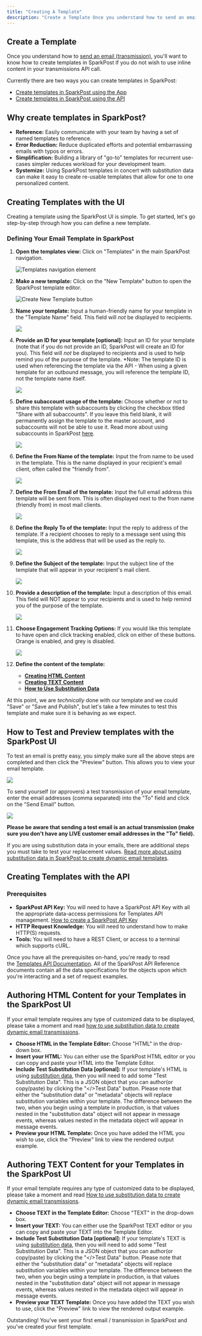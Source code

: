 ```yaml
---
title: "Creating A Template"
description: "Create a Template Once you understand how to send an email transmission you'll want to know how to create templates in Spark Post Currently there are two ways you can create templates in Spark Post Create templates in Spark Post using the App Create templates in Spark Post using the..."
---
```


## Create a Template

Once you understand how to [send an email (transmission)](https://www.sparkpost.com/docs/getting-started/getting-started-sparkpost/#sending-email), you'll want to know how to create templates in SparkPost if you do not wish to use inline content in your transmissions API call.

Currently there are two ways you can create templates in SparkPost:

* [Create templates in SparkPost using the App](https://www.sparkpost.com/docs/getting-started/creating-template/#creating-templates-with-the-app)
* [Create templates in SparkPost using the API](https://www.sparkpost.com/docs/getting-started/creating-template/#creating-templates-with-the-api)

## Why create templates in SparkPost?

* **Reference:** Easily communicate with your team by having a set of named templates to reference.
* **Error Reduction:** Reduce duplicated efforts and potential embarrassing emails with typos or errors.
* **Simplification:** Building a library of "go-to" templates for recurrent use-cases simpler reduces workload for your development team.
* **Systemize:** Using SparkPost templates in concert with substitution data can make it easy to create re-usable templates that allow for one to one personalized content.

## Creating Templates with the UI

Creating a template using the SparkPost UI is simple. To get started, let's go step-by-step through how you can define a new template.

### Defining Your Email Template in SparkPost

1. **Open the templates view:** Click on "Templates" in the main SparkPost navigation.

    ![Templates navigation element](media/creating-template/templates-navigation-element.png)

1. **Make a new template:** Click on the "New Template" button to open the SparkPost template editor.

    ![Create New Template button](media/creating-template/create-new-template-button.png)

1. **Name your template:** Input a human-friendly name for your template in the "Template Name" field. This field will *not* be displayed to recipients.

    ![](media/creating-template/new-template-name-highlight.png)

1. **Provide an ID for your template [optional]:** Input an ID for your template (note that if you do not provide an ID, SparkPost will create an ID for you). This field will *not* be displayed to recipients and is used to help remind you of the purpose of the template. *Note: The template ID is used when referencing the template via the API - When using a given template for an outbound message, you will reference the template ID, not the template name itself.

    ![](media/creating-template/new-template-ID-highlight.jpg)
    
1. **Define subaccount usage of the template:** Choose whether or not to share this template with subaccounts by clicking the checkbox titled "Share with all subaccounts". If you leave this field blank, it will permanently assign the template to the master account, and subaccounts will not be able to use it. Read more about using subaccounts in SparkPost [here](https://www.sparkpost.com/docs/user-guide/subaccounts/).

    ![](media/creating-template/new-template-subaccount-highlight.jpg)    

1. **Define the From Name of the template:** Input the from name to be used in the template. This is the name displayed in your recipient's email client, often called the "friendly from".

    ![](media/creating-template/new-template-fromname-highlight.jpg)

1. **Define the From Email of the template:** Input the full email address this template will be sent from. This is often displayed next to the from name (friendly from) in most mail clients.

    ![](media/creating-template/new-template-from-email-highlight.jpg)
    
1. **Define the Reply To of the template:** Input the reply to address of the template. If a recipient chooses to reply to a message sent using this template, this is the address that will be used as the reply to.

    ![](media/creating-template/new-template-reply-to-highlight.jpg)    

1. **Define the Subject of the template:** Input the subject line of the template that will appear in your recipient's mail client.

    ![](media/creating-template/new-template-subject-highlight.jpg)

1. **Provide a description of the template:** Input a description of this email. This field will NOT appear to your recipients and is used to help remind you of the purpose of the template.

    ![](media/creating-template/new-template-description-highlight.jpg)

1. **Choose Engagement Tracking Options:** If you would like this template to have open and click tracking enabled, click on either of these buttons. Orange is enabled, and grey is disabled.

    ![](media/creating-template/new-template-engagement-tracking-highlight.jpg)

1. **Define the content of the template:**
    * **[Creating HTML Content](https://www.sparkpost.com/docs/getting-started/creating-template/#authoring-html-content-for-your-templates)**
    * **[Creating TEXT Content](https://www.sparkpost.com/docs/getting-started/creating-template/#authoring-text-content-for-your-templates)**
    * **[How to Use Substitution Data](https://developers.sparkpost.com/api/substitutions-reference.html)**

At this point, we are *technically* done with our template and we could "Save" or "Save and Publish", but let's take a few minutes to test this template and make sure it is behaving as we expect.

## How to Test and Preview templates with the SparkPost UI

To test an email is pretty easy, you simply make sure all the above steps are completed and then click the "Preview" button. This allows you to view your email template.

![](media/creating-template/template-editor-preview-link-highlighted_0.jpg)

To send yourself (or approvers) a test transmission of your email template, enter the email addresses (comma separated) into the "To" field and click on the "Send Email" button.

![](media/creating-template/new-send-test-highlight.png)

**Please be aware that sending a test email is an actual transmission (make sure you don't have any LIVE customer email addresses in the "To" field).**

If you are using substitution data in your emails, there are additional steps you must take to test your replacement values. [Read more about using substitution data in SparkPost to create dynamic email templates](https://developers.sparkpost.com/api/substitutions-reference.html).

## Creating Templates with the API

### Prerequisites

* **SparkPost API Key:** You will need to have a SparkPost API Key with all the appropriate data-access permissions for Templates API management. [How to create a SparkPost API Key](https://www.sparkpost.com/docs/getting-started/create-api-keys/)
* **HTTP Request Knowledge:** You will need to understand how to make HTTP(S) requests.
* **Tools:** You will need to have a REST Client, or access to a terminal which supports cURL.

Once you have all the prerequisites on-hand, you're ready to read the [Templates API Documentation](https://developers.sparkpost.com/api/templates.html). All of the SparkPost API Reference documents contain all the data specifications for the objects upon which you're interacting and a set of request examples.

## Authoring HTML Content for your Templates in the SparkPost UI

If your email template requires any type of customized data to be displayed, please take a moment and read [how to use substitution data to create dynamic email transmissions](https://developers.sparkpost.com/api/substitutions-reference.html).

* **Choose HTML in the Template Editor:** Choose "HTML" in the drop-down box.
* **Insert your HTML:** You can either use the SparkPost HTML editor or you can copy and paste your HTML into the Template Editor.
* **Include Test Substitution Data [optional]:** If your template's HTML is using [substitution data](https://developers.sparkpost.com/api/substitutions-reference.html), then you will need to add some "Test Substitution Data". This is a JSON object that you can author(or copy/paste) by clicking the "</>Test Data" button. Please note that either the "substitution data" or "metadata" objects will replace substitution variables within your template. The difference between the two, when you begin using a template in production, is that values nested in the "substitution data" object will not appear in message events, whereas values nested in the metadata object will appear in message events.
* **Preview your HTML Template:** Once you have added the HTML you wish to use, click the "Preview" link to view the rendered output example.

## Authoring TEXT Content for your Templates in the SparkPost UI

If your email template requires any type of customized data to be displayed, please take a moment and read [How to use substitution data to create dynamic email transmissions](https://developers.sparkpost.com/api/substitutions-reference.html).

* **Choose TEXT in the Template Editor:** Choose "TEXT" in the drop-down box.
* **Insert your TEXT:** You can either use the SparkPost TEXT editor or you can copy and paste your TEXT into the Template Editor.
* **Include Test Substitution Data [optional]:** If your template's TEXT is using [substitution data](https://developers.sparkpost.com/api/substitutions-reference.html), then you will need to add some "Test Substitution Data". This is a JSON object that you can author(or copy/paste) by clicking the "</>Test Data" button. Please note that either the "substitution data" or "metadata" objects will replace substitution variables within your template. The difference between the two, when you begin using a template in production, is that values nested in the "substitution data" object will not appear in message events, whereas values nested in the metadata object will appear in message events.
* **Preview your TEXT Template:** Once you have added the TEXT you wish to use, click the "Preview" link to view the rendered output example.

Outstanding! You've sent your first email / transmission in SparkPost and you've created your first template.

